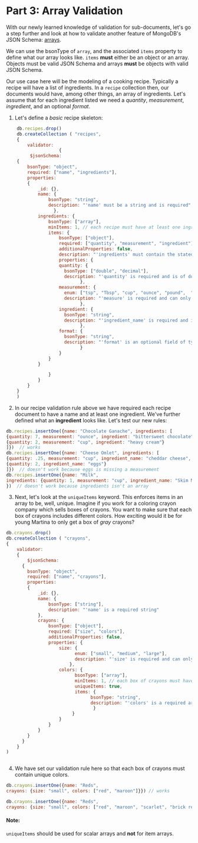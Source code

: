 # Part 3: Array Validation

With our newly learned knowledge of validation for sub-documents, let's
go a step further and look at how to validate another feature of
MongoDB's JSON Schema: [arrays](https://tools.ietf.org/html/draft-fge-json-schema-validation-00#page-9).

We can use the bsonType of `array`, and the associated `items` property
to define what our array looks like. `items` **must** either be an object
or an array. Objects must be valid JSON Schema and arrays **must** be
objects with valid JSON Schema.

Our use case here will be the modeling of a cooking recipe. Typically a
recipe will have a list of ingredients. In a `recipe` collection then,
our documents would have, among other things, an array of ingredients.
Let's assume that for each ingredient listed we need a *quantity*,
*measurement*, *ingredient*, and an optional *format*.

1. Let's define a *basic* recipe skeleton:
```javascript
    db.recipes.drop()
    db.createCollection ( "recipes",
    {
        validator:
                    {
         $jsonSchema:
    {
        bsonType: "object",
        required: ["name", "ingredients"],
        properties:
        {
            _id: {},
            name: {
                bsonType: "string",
                description: "'name' must be a string and is required"
                  },
            ingredients: {
                bsonType: ["array"],
                minItems: 1, // each recipe must have at least one ingredient
                items: {
                    bsonType: ["object"],
                    required: ["quantity", "measurement", "ingredient"],
                    additionalProperties: false,
                    description: "'ingredients' must contain the stated fields.",
                    properties: {
                    quantity: {
                      bsonType: ["double", "decimal"],
                      description: "'quantity' is required and is of double or decimal type"
                            },
                    measurement: {
                      enum: ["tsp", "Tbsp", "cup", "ounce", "pound",  "each"],
                      description: "'measure' is required and can only be one of the given enum values"
                            },
                    ingredient: {
                      bsonType: "string",
                      description: "'ingredient_name' is required and is a string"
                            },
                    format: {
                      bsonType: "string",
                      description: "'format' is an optional field of type string"
                            }
                    }
                }
            }

                }
            }
        }
    }
    )
```

2. In our recipe validation rule above we have required each recipe
document to have a name and at least one ingredient. We've further
defined what an **ingredient** looks like. Let's test our new rules:

```javascript
db.recipes.insertOne({name: "Chocolate Ganache", ingredients: [
{quantity: 7, measurement: "ounce", ingredient: "bittersweet chocolate", format: "chopped"},
{quantity: 2, measurement: "cup", ingredient: "heavy cream"}
]})  // works
db.recipes.insertOne({name: "Cheese Omlet", ingredients: [
{quantity: .25, measurement: "cup", ingredient_name: "cheddar cheese", format: "shredded"},
{quantity: 2, ingredient_name: "eggs"}
]})  // doesn't work because eggs is missing a measurement
db.recipes.insertOne({name: "Milk",
ingredients: {quantity: 1, measurement: "cup", ingredient_name: "Skim Milk", format: "chilled"}
})  // doesn't work because ingredients isn't an array

```

3. Next, let's look at the `uniqueItems` keyword. This enforces items in an
array to be, well, unique. Imagine if you work for a coloring crayon
company which sells boxes of crayons. You want to make sure that each
box of crayons includes different colors. How exciting would it be for
young Martina to only get a box of *gray* crayons?

```javascript
db.crayons.drop()
db.createCollection ( "crayons",
{
    validator:
    {
        $jsonSchema:
      {
        bsonType: "object",
        required: ["name", "crayons"],
        properties:
        {
            _id: {},
            name: {
                bsonType: ["string"],
                description: "'name' is a required string"
            },
            crayons: {
                bsonType: ["object"],
                required: ["size", "colors"],
                additionalProperties: false,
                properties: {
                    size: {
                          enum: ["small", "medium", "large"],
                          description: "'size' is required and can only be one of the given enum values"
                        },
                    colors: {
                          bsonType: ["array"],
                          minItems: 1, // each box of crayons must have at least one color
                          uniqueItems: true,
                          items: {
                                bsonType: "string",
                                description: "'colors' is a required array of unique strings"
                                 }
                         }
                    }
                }
            }
        }
      }
    }
)



```

4. We have set our validation rule here so that each box of crayons must
contain unique colors.

```javascript
db.crayons.insertOne({name: "Reds",
crayons: {size: "small", colors: ["red", "maroon"]}}) // works

db.crayons.insertOne({name: "Reds",
crayons: {size: "small", colors: ["red", "maroon", "scarlet", "brick red", "red"]}})  // doesn't work since "red" is repeated
```

#### Note:
`uniqueItems` should be used for scalar arrays and **not** for
item arrays.